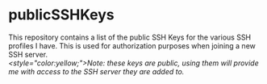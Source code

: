 # publicSSHKeys
This repository contains a list of the public SSH Keys for the various SSH profiles I have. This is used for authorization purposes when joining a new SSH server.
</br><i><style="color:yellow;">Note: these keys are public, using them will provide me with access to the SSH server they are added to.</i>
